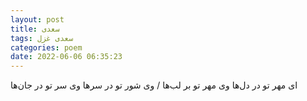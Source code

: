 ```yaml
---
layout: post
title: سعدی
tags: سعدی غزل
categories: poem
date: 2022-06-06 06:35:23
---
```


ای مهر تو در دل‌ها وی مهر تو بر لب‌ها / وی شور تو در سرها وی سر تو در جان‌ها
